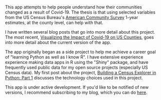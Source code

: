 This app attempts to help people understand how their communities changed as a result of Covid-19. The thesis is that using selected variables from the US Census Bureau's [American Community Survey](https://en.wikipedia.org/wiki/American_Community_Survey) 1-year estimates, at the county level, can help with that. 

I have written several blog posts that go into more detail about this project. The most recent, [Visualizing the Impact of Covid-19 on US Counties](https://arilamstein.com/blog/2024/05/04/visualizing-the-impact-of-covid-19-on-us-counties/), goes into more detail about the current version of the app.

The app originally began as a side project to help me achieve a career goal of "learning Python as well as I know R". I have extensive experience experience making data apps in R using the "Shiny" package, and have frequently used public data for my open source projects (especially US Census data). My first post about the project, [Building a Census Explorer in Python: Part 1](https://arilamstein.com/blog/2024/02/04/building-a-census-explorer-in-python-part-1/) discusses the technology choices used in this project.

This app is under active development. If you'd like to be notified of new versions, I recommend subscribing to my blog, which you can do [here](https://arilamstein.com/).
